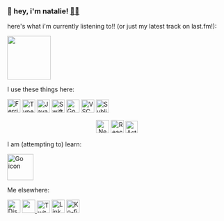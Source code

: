 ### 👋 hey, i'm natalie! <a href="https://iriie.io">🐱‍💻</a>

here's what i'm currently listening to!! (or just my latest track on last.fm!):

<a href="https://last.fm/user/kanb">
<img src="https://github-readme-lastfm.vercel.app/?username=kanb" height="100px">
  </a>

I use these things here:

<p align="left">
  <img alt="Ferris Icon" src="https://i.imgur.com/XHwQQjY.png" height="31px" width="30">
  <img alt="Typescript Icon" src="https://upload.wikimedia.org/wikipedia/commons/thumb/4/4c/Typescript_logo_2020.svg/1024px-Typescript_logo_2020.svg.png" height="30px" width="30">
  <img alt="Javascript Icon" src="https://upload.wikimedia.org/wikipedia/commons/thumb/9/99/Unofficial_JavaScript_logo_2.svg/1200px-Unofficial_JavaScript_logo_2.svg.png" height="30px" width="30">
  <img alt="Swift Icon" src="https://i.imgur.com/PuVyuMc.png" height="30px" width="30">
  <img alt="Godot icon" src="https://i.imgur.com/19kS1xk.png" width="30px">
  <img alt="VSCode icon" src="https://upload.wikimedia.org/wikipedia/commons/thumb/9/9a/Visual_Studio_Code_1.35_icon.svg/1200px-Visual_Studio_Code_1.35_icon.svg.png" height="30px" width="30">
  <img alt="Sublime Text icon" src="https://upload.wikimedia.org/wikipedia/en/thumb/d/d2/Sublime_Text_3_logo.png/150px-Sublime_Text_3_logo.png" height="30px" width="30">
</p>
<p align="left" margin="auto" style="text-align:center;" >
  <img alt="NextJS Icon" src="https://i.imgur.com/Agv9DNk.png" width="30" />
  <img alt="React Icon" src="https://i.imgur.com/NKzEsmf.png" width="30" />
  <img alt="Astro Icon" src="https://github.com/espeon/espeon/assets/22222885/0e7336c9-9453-4708-884b-2f05d8ca08b4" width="28" />
</p>

I am (attempting to) learn:

<p align="left">
  <img alt="Go icon" src="https://cdn.discordapp.com/emojis/408069284418420736.webp?size=96&quality=lossless" width="60">
</p>

Me elsewhere:
<p align="left" margin="auto">
  <a href="https://discord.com/invite/bV5nBK7"><img alt="Discord" title="Discord" height="30" width="30"  src="https://github.com/espeon/espeon/assets/22222885/c91d078b-e90f-493d-9101-03837f00007f"></a>
  <a href="https://bsky.app/profile/natalie.sh"><img src="https://github.com/espeon/espeon/assets/22222885/67fb4384-678b-4481-a3cf-020a785ec03a" width="30">
    </a>
  <a href="https://twitch.tv/ameiwi"><img alt="Twitch" title="Twitch" height="28" width="30" src="https://gamepedia.cursecdn.com/apexlegends_gamepedia_en/0/09/Twitch_Logo.svg"></a>
    <a href="https://linkedin.com/in/nataliebridgers"><img alt="LinkedIn" title="LinkedIn" height="30"  width="30" src="https://github.com/espeon/espeon/assets/22222885/0386a8e7-45a2-4bd9-ab3e-ce5573238220"></a>
    <a href="https://ko-fi.com/kanbaru"><img alt="Ko-fi" title="Ko-fi" height="30" width="30" src="https://theme.zdassets.com/theme_assets/2141020/171bb773b32c4a72bcc2edfee4d01cbc00d8a004.png"></a>
</p>

